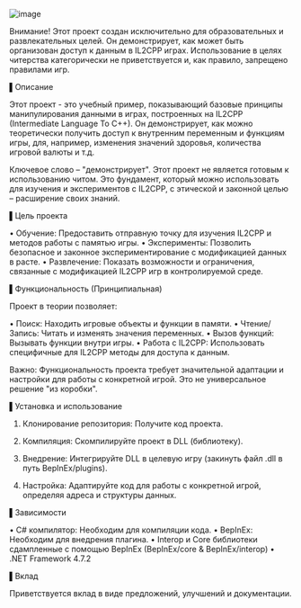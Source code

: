 ![image](https://github.com/user-attachments/assets/ec51183e-20d8-4a3a-9b33-4a2a91b71738)

Внимание! Этот проект создан исключительно для образовательных и развлекательных целей. Он демонстрирует, как может быть организован доступ к данным в IL2CPP играх. Использование в целях читерства категорически не приветствуется и, как правило, запрещено правилами игр.

▌Описание

Этот проект - это учебный пример, показывающий базовые принципы манипулирования данными в играх, построенных на IL2CPP (Intermediate Language To C++). Он демонстрирует, как можно теоретически получить доступ к внутренним переменным и функциям игры, для, например, изменения значений здоровья, количества игровой валюты и т.д.

Ключевое слово – "демонстрирует". Этот проект не является готовым к использованию читом. Это фундамент, который можно использовать для изучения и экспериментов с IL2CPP, с этической и законной целью – расширение своих знаний.

▌Цель проекта

• Обучение: Предоставить отправную точку для изучения IL2CPP и методов работы с памятью игры.
• Эксперименты: Позволить безопасное и законное экспериментирование с модификацией данных в расте.
• Развлечение: Показать возможности и ограничения, связанные с модификацией IL2CPP игр в контролируемой среде.

▌Функциональность (Принципиальная)

Проект в теории позволяет:

• Поиск: Находить игровые объекты и функции в памяти.
• Чтение/Запись: Читать и изменять значения переменных.
• Вызов функций: Вызывать функции внутри игры.
• Работа с IL2CPP: Использовать специфичные для IL2CPP методы для доступа к данным.

Важно: Функциональность проекта требует значительной адаптации и настройки для работы с конкретной игрой. Это не универсальное решение "из коробки".

▌Установка и использование

1. Клонирование репозитория: Получите код проекта.

2. Компиляция: Скомпилируйте проект в DLL (библиотеку).

3. Внедрение: Интегрируйте DLL в целевую игру (закинуть файл .dll в путь BepInEx/plugins).

4. Настройка: Адаптируйте код для работы с конкретной игрой, определяя адреса и структуры данных.

▌Зависимости

• C# компилятор: Необходим для компиляции кода.
• BepInEx: Необходим для внедрения плагина.
• Interop и Core библиотеки сдампленные с помощью BepInEx (BepInEx/core & BepInEx/interop)
• .NET Framework 4.7.2

▌Вклад

Приветствуется вклад в виде предложений, улучшений и документации.
